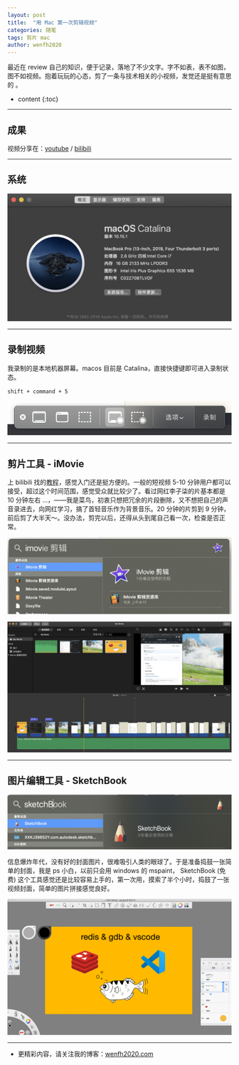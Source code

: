 ```yaml
---
layout: post
title:  "用 Mac 第一次剪辑视频"
categories: 随笔
tags: 剪片 mac
author: wenfh2020
---
```


最近在 review 自己的知识，便于记录，落地了不少文字。字不如表，表不如图，图不如视频。抱着玩玩的心态，剪了一条与技术相关的小视频，发觉还是挺有意思的 。



* content
{:toc}

---

## 成果

视频分享在：[youtube](https://www.youtube.com/watch?v=QltK3vV5Slw) / [bilibili](https://www.bilibili.com/video/av83070640)

---

## 系统

![mac 系统](/images/2020-03-11-09-28-05.png)

---

## 录制视频

我录制的是本地机器屏幕。macos 目前是 Catalina，直接快捷键即可进入录制状态。

```shell
shift + command + 5
```

![录屏操作](/images/2020-03-11-09-28-51.png)

---

## 剪片工具 -  iMovie

上 bilibili 找的[教程](https://www.bilibili.com/video/av40935743?t=509
)，感觉入门还是挺方便的。一般的短视频 5-10 分钟用户都可以接受，超过这个时间范围，感觉受众就比较少了。看过网红李子柒的片基本都是 10 分钟左右 ...，——我是菜鸟，初衷只想把冗余的片段删除，又不想把自己的声音录进去，向网红学习，搞了首轻音乐作为背景音乐。20 分钟的片剪到 9 分钟，前后剪了大半天～。没办法，剪完以后，还得从头到尾自己看一次，检查是否正常。

![imovie1](/images/2020-03-11-09-29-28.png)

![imovie2](/images/2020-03-11-09-29-43.png)

---

## 图片编辑工具 - SketchBook

![SketchBook](/images/2020-03-11-09-30-17.png)

信息爆炸年代，没有好的封面图片，很难吸引人类的眼球了。于是准备捣鼓一张简单的封面，我是 ps 小白，以前只会用 windows 的 mspaint， SketchBook (免费) 这个工具感觉还是比较容易上手的，第一次用，摸索了半个小时，捣鼓了一张视频封面，简单的图片拼接感觉良好。

![SketchBook 2](/images/2020-03-11-09-30-44.png)

---

* 更精彩内容，请关注我的博客：[wenfh2020.com](https://wenfh2020.com/)
